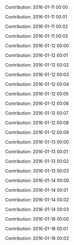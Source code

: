 Contribution: 2016-01-11 00:00

Contribution: 2016-01-11 00:01

Contribution: 2016-01-11 00:02

Contribution: 2016-01-11 00:03

Contribution: 2016-01-12 00:00

Contribution: 2016-01-12 00:01

Contribution: 2016-01-12 00:02

Contribution: 2016-01-12 00:03

Contribution: 2016-01-12 00:04

Contribution: 2016-01-12 00:05

Contribution: 2016-01-12 00:06

Contribution: 2016-01-12 00:07

Contribution: 2016-01-12 00:08

Contribution: 2016-01-12 00:09

Contribution: 2016-01-13 00:00

Contribution: 2016-01-13 00:01

Contribution: 2016-01-13 00:02

Contribution: 2016-01-13 00:03

Contribution: 2016-01-14 00:00

Contribution: 2016-01-14 00:01

Contribution: 2016-01-14 00:02

Contribution: 2016-01-14 00:03

Contribution: 2016-01-18 00:00

Contribution: 2016-01-18 00:01

Contribution: 2016-01-18 00:02

